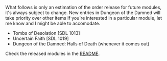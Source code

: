 What follows is only an estimation of the order release for future modules, it's always subject to change. New entries in Dungeon of the Damned will take priority over other items
If you're interested in a particular module, let me know and I might be able to accomodate.

- Tombs of Desolation [SDL 1013]
- Uncertain Faith [SDL 1019]
- Dungeon of the Damned: Halls of Death (whenever it comes out)

Check the released modules in the [README](https://github.com/juanferrer/sdlc/blob/main/README.md).
